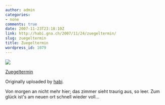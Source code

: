 ```yaml
---
author: admin
categories:
- none
comments: true
date: 2007-11-23T23:18:10Z
link: http://habi.gna.ch/2007/11/24/zuegeltermin/
slug: zuegeltermin
title: Zuegeltermin
wordpress_id: 1079
---
```


[![](http://farm3.static.flickr.com/2025/2057655671_c75353e2b9_m.jpg)](http://www.flickr.com/photos/habi/2057655671/)
   

 
  [Zuegeltermin](http://www.flickr.com/photos/habi/2057655671/)
    

  Originally uploaded by [habi](http://www.flickr.com/people/habi/).
 



Von morgen an nicht mehr hier; das zimmer sieht traurig aus, so leer. Zum glück ist's am neuen ort schnell wieder voll...
  


